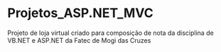 # Projetos_ASP.NET_MVC

Projeto de loja virtual criado para composição de nota da disciplina de VB.NET e ASP.NET da Fatec de Mogi das Cruzes
